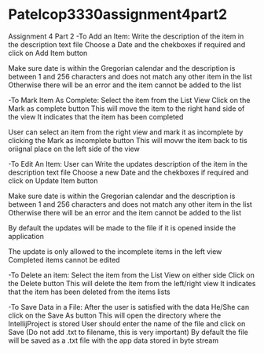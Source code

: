 # Patelcop3330assignment4part2
Assignment 4 Part 2
-To Add an Item: Write the description of the item in the description text file Choose a Date and the chekboxes if required and click on Add Item button

Make sure date is within the Gregorian calendar and the description is between 1 and 256 characters and does not match any other item in the list Otherwise there will be an error and the item cannot be added to the list

-To Mark Item As Complete: Select the item from the List View Click on the Mark as complete button This will move the item to the right hand side of the view It indicates that the item has been completed

User can select an item from the right view and mark it as incomplete by clicking the Mark as incomplete button This will movw the item back to tis oriignal place on the left side of the view

-To Edit An Item: User can Write the updates description of the item in the description text file Choose a new Date and the chekboxes if required and click on Update Item button

Make sure date is within the Gregorian calendar and the description is between 1 and 256 characters and does not match any other item in the list Otherwise there will be an error and the item cannot be added to the list

By default the updates will be made to the file if it is opened inside the application

The update is only allowed to the incomplete items in the left view Completed items cannot be edited

-To Delete an item: Select the item from the List View on either side Click on the Delete button This will delete the item from the left/right view It indicates that the item has been deleted from the items lists

-To Save Data in a File: After the user is satisfied with the data He/She can click on the Save As button This will open the directory where the IntellijProject is stored User should enter the name of the file and click on Save (Do not add .txt to filename, this is very important) By default the file will be saved as a .txt file with the app data stored in byte stream

